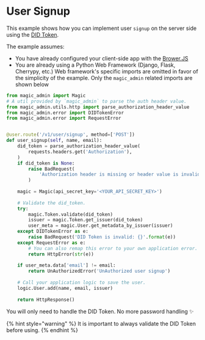 # User Signup

This example shows how you can implement  user `signup` on the server side using the [DID Token](../../../tutorials/decentralized-id.md). 

The example assumes:

* You have already configured your client-side app with the [Brower.JS](../../../client-sdk/browser-js/)
* You are already using a Python Web Framework \(Django, Flask, Cherrypy, etc.\)  Web framework's specific imports are omitted in favor of the simplicity of the example. Only the `magic_admin` related imports are shown below

```python
from magic_admin import Magic
# A util provided by `magic_admin` to parse the auth header value.
from magic_admin.utils.http import parse_authorization_header_value
from magic_admin.error import DIDTokenError
from magic_admin.error import RequestError


@user.route('/v1/user/signup', method=['POST'])
def user_signup(self, name, email):
    did_token = parse_authorization_header_value(
        requests.headers.get('Authorization'),
    )
    if did_token is None:
        raise BadRequest(
            'Authorization header is missing or header value is invalid',
        )
    
    magic = Magic(api_secret_key='<YOUR_API_SECRET_KEY>')
    
    # Validate the did_token.
    try:
        magic.Token.validate(did_token)
        issuer = magic.Token.get_issuer(did_token)
        user_meta = magic.User.get_metadata_by_issuer(issuer)
    except DIDTokenError as e:
        raise BadRequest('DID Token is invalid: {}'.format(e))
    except RequestError as e:
        # You can also remap this error to your own application error.
        return HttpError(str(e))
    
    if user_meta.data['email'] != email:
        return UnAuthorizedError('UnAuthorized user signup')
    
    # Call your application logic to save the user.
    logic.User.add(name, email, issuer)
    
    return HttpResponse()
```

You will only need to handle the DID Token. No more password handling ✨

{% hint style="warning" %}
It is important to always validate the DID Token before using.
{% endhint %}

